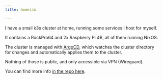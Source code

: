 ```yaml
---
title: homelab

---
```


I have a small k3s cluster at home, running some services I host for myself.

It contains a RockPro64 and 2x Raspberry Pi 4B, all of them running NixOS.

The cluster is managed with [ArgoCD](https://argoproj.github.io/cd),
which watches the cluster directory for changes and automatically
applies them to the cluster.

Nothing of those is public, and only accessible via VPN (Wireguard).

You can find more info [in the repo here](https://github.com/clemak27/homelab).
